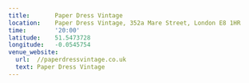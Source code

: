 ```yaml
---
title:       Paper Dress Vintage
location:    Paper Dress Vintage, 352a Mare Street, London E8 1HR
time:        '20:00'
latitude:    51.5473728
longitude:   -0.0545754
venue_website:
  url:  //paperdressvintage.co.uk
  text: Paper Dress Vintage
---
```

